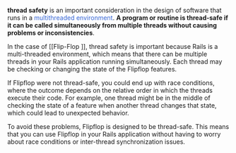 **thread safety** is an important consideration in the design of software that runs in a <span style='color:#3867d6'>multithreaded environment</span>. **A program or routine is thread-safe if it can be called simultaneously from multiple threads without causing problems or inconsistencies**.

In the case of [[Flip-Flop ]], thread safety is important because Rails is a multi-threaded environment, which means that there can be multiple threads in your Rails application running simultaneously. Each thread may be checking or changing the state of the Flipflop features.

If Flipflop were not thread-safe, you could end up with race conditions, where the outcome depends on the relative order in which the threads execute their code. For example, one thread might be in the middle of checking the state of a feature when another thread changes that state, which could lead to unexpected behavior.

To avoid these problems, Flipflop is designed to be thread-safe. This means that you can use Flipflop in your Rails application without having to worry about race conditions or inter-thread synchronization issues.